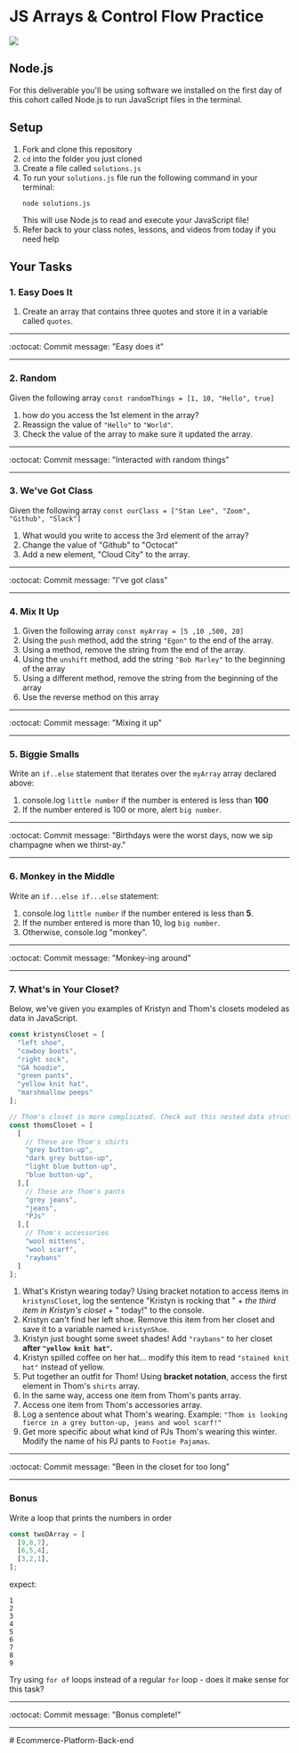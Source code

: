 # JS Arrays & Control Flow Practice
![](https://i.imgur.com/XaudnU3.png)


## Node.js
For this deliverable you'll be using software we installed on the first day of this cohort called Node.js to run JavaScript files in the terminal.


## Setup
1. Fork and clone this repository
2. `cd` into the folder you just cloned
3. Create a file called `solutions.js`
4. To run your `solutions.js` file run the following command in your terminal:
    ```shell
    node solutions.js
    ``` 
    This will use Node.js to read and execute your JavaScript file!
5. Refer back to your class notes, lessons, and videos from today if you need help



## Your Tasks
### 1. Easy Does It
1. Create an array that contains three quotes and store it in a variable called `quotes`.

<hr>
:octocat: Commit message: "Easy does it"
<hr>


### 2. Random
Given the following array `const randomThings = [1, 10, "Hello", true]`
1. how do you access the 1st element in the array?
2. Reassign the value of `"Hello"` to `"World"`.
3. Check the value of the array to make sure it updated the array.

<hr>
:octocat: Commit message: "Interacted with random things"
<hr>


### 3. We've Got Class
Given the following array `const ourClass = ["Stan Lee", "Zoom", "Github", "Slack"]`
1. What would you write to access the 3rd element of the array?
2. Change the value of "Github" to "Octocat"
3. Add a new element, "Cloud City" to the array.

<hr>
:octocat: Commit message: "I've got class"
<hr>


### 4. Mix It Up
1. Given the following array `const myArray = [5 ,10 ,500, 20]`
1. Using the `push` method, add the string `"Egon"` to the end of the array.
1. Using a method, remove the string from the end of the array.
1. Using the `unshift` method, add the string `"Bob Marley"` to the beginning of the array
1. Using a different method, remove the string from the beginning of the array
1. Use the reverse method on this array

<hr>
:octocat: Commit message: "Mixing it up"
<hr>


### 5. Biggie Smalls
Write an `if..else` statement that iterates over the `myArray` array declared above:
1. console.log `little number` if the number is entered is less than **100**
2. If the number entered is 100 or more, alert `big number`.

<hr>
:octocat: Commit message: "Birthdays were the worst days, now we sip champagne when we thirst-ay."
<hr>


### 6. Monkey in the Middle
Write an `if...else if...else` statement:
1. console.log `little number` if the number entered is less than **5**.<br>
2.  If the number entered is more than 10, log `big number`.
3. Otherwise, console.log "monkey".

<hr>
:octocat: Commit message: "Monkey-ing around"
<hr>


### 7. What's in Your Closet?
Below, we've given you examples of Kristyn and Thom's closets modeled as data in JavaScript.
```javascript
const kristynsCloset = [
  "left shoe",
  "cowboy boots",
  "right sock",
  "GA hoodie",
  "green pants",
  "yellow knit hat",
  "marshmallow peeps"
];

// Thom's closet is more complicated. Check out this nested data structure!!
const thomsCloset = [
  [
    // These are Thom's shirts
    "grey button-up",
    "dark grey button-up",
    "light blue button-up",
    "blue button-up",
  ],[
    // These are Thom's pants
    "grey jeans",
    "jeans",
    "PJs"
  ],[
    // Thom's accessories
    "wool mittens",
    "wool scarf",
    "raybans"
  ]
];
```

1. What's Kristyn wearing today? Using bracket notation to access items in `kristynsCloset`, log the sentence "Kristyn is rocking that " + *the third item in Kristyn's closet* + " today!" to the console.
1. Kristyn can't find her left shoe. Remove this item from her closet and save it to a variable named `kristynShoe`.
1. Kristyn just bought some sweet shades! Add `"raybans"` to her closet **after `"yellow knit hat"`.**
1. Kristyn spilled coffee on her hat... modify this item to read `"stained knit hat"` instead of yellow.
1. Put together an outfit for Thom! Using **bracket notation**, access the first element in Thom's `shirts` array.
1. In the same way, access one item from Thom's pants array.
1. Access one item from Thom's accessories array.
1. Log a sentence about what Thom's wearing. Example: `"Thom is looking fierce in a grey button-up, jeans and wool scarf!"`
1. Get more specific about what kind of PJs Thom's wearing this winter. Modify the name of his PJ pants to `Footie Pajamas`.

<hr>
:octocat: Commit message: "Been in the closet for too long"
<hr>


### Bonus
Write a loop that prints the numbers in order
```js
const twoDArray = [
  [9,8,7],
  [6,5,4],
  [3,2,1],
];
```
expect:
```
1
2
3
4
5
6
7
8
9
```
Try using `for of` loops instead of a regular `for` loop - does it make sense for this task?

<hr>
:octocat: Commit message: "Bonus complete!"
<hr>
# Ecommerce-Platform-Back-end
